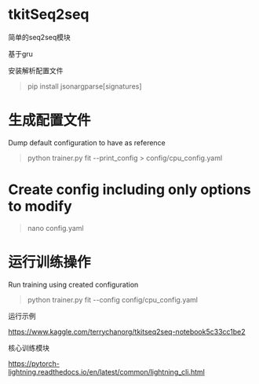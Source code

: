 # tkitSeq2seq

简单的seq2seq模块

基于gru



安装解析配置文件

> pip install jsonargparse[signatures]

# 生成配置文件
Dump default configuration to have as reference

> python trainer.py fit --print_config > config/cpu_config.yaml

# Create config including only options to modify
> nano config.yaml

# 运行训练操作
Run training using created configuration


> python trainer.py fit --config config/cpu_config.yaml




运行示例

https://www.kaggle.com/terrychanorg/tkitseq2seq-notebook5c33cc1be2

核心训练模块

https://pytorch-lightning.readthedocs.io/en/latest/common/lightning_cli.html